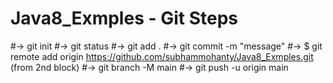# Java8_Exmples - Git Steps
#-> git init
#-> git status
#-> git add .
#-> git commit -m "message"
#-> $ git remote add origin https://github.com/subhammohanty/Java8_Exmples.git (from 2nd block)
#-> git branch -M main
#-> git push -u origin main
